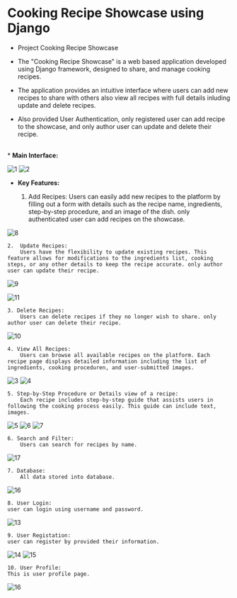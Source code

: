 # Cooking Recipe Showcase using Django
* Project Cooking Recipe Showcase

* The "Cooking Recipe Showcase" is a web based application developed using Django framework, 
designed to share, and manage cooking recipes.
* The application provides an intuitive interface where users can add new recipes to share with others also view all recipes with full details inluding update and delete recipes.
* Also provided User Authentication, only registered user can add recipe to the showcase, and only author user can update and delete their recipe.
<br>
* <b>Main Interface:</b>

![1](https://github.com/user-attachments/assets/70adaea8-d828-489f-8547-9447a7158fca)
![2](https://github.com/user-attachments/assets/7ba3c8cc-9d73-443a-803e-ddd9e8ed7997)

* <b>Key Features:</b>

    1.  Add Recipes:
        Users can easily add new recipes to the platform by filling out a form with details such as the recipe name, ingredients, step-by-step procedure, and an image of the dish. only authenticated user can add recipes on the showcase.
       
![8](https://github.com/user-attachments/assets/e39dfba9-5dce-4960-b3de-f5829f3e6fca)

       
    2.  Update Recipes:
        Users have the flexibility to update existing recipes. This feature allows for modifications to the ingredients list, cooking steps, or any other details to keep the recipe accurate. only author user can update their recipe.
        
![9](https://github.com/user-attachments/assets/67a15806-749d-40d0-a11b-da88027bd518)

![11](https://github.com/user-attachments/assets/403d0d1e-0ad1-43cc-ae12-11cc46fe300d)
        
    3. Delete Recipes:
        Users can delete recipes if they no longer wish to share. only author user can delete their recipe.
        
![10](https://github.com/user-attachments/assets/ee231c69-e631-4dc0-9318-d46ec7e30d8a)
               
    4. View All Recipes:
        Users can browse all available recipes on the platform. Each recipe page displays detailed information including the list of ingredients, cooking proceduren, and user-submitted images.

![3](https://github.com/user-attachments/assets/3a6efcfc-84fb-4ce8-be79-bf55e672aec4)
![4](https://github.com/user-attachments/assets/c3730415-abea-4f65-8133-06f2646756fa)      
   
    5. Step-by-Step Procedure or Details view of a recipe:
        Each recipe includes step-by-step guide that assists users in following the cooking process easily. This guide can include text, images.

![5](https://github.com/user-attachments/assets/48d74c43-e0f4-4544-9eb9-ba27fb9b4a50)
![6](https://github.com/user-attachments/assets/a209d9f2-1fca-4a09-935e-04500113af80)
![7](https://github.com/user-attachments/assets/78653aad-fa85-44f9-8a46-c00675409f6d)

    6. Search and Filter:
        Users can search for recipes by name.
        
![17](https://github.com/PollobRay/Cooking-Recipe-Showcase-using-Django/assets/96225924/5f8d042b-8aa9-4f68-bd87-27365d8d7e40)

    7. Database:
        All data stored into database.

![16](https://github.com/user-attachments/assets/2355dde1-4598-4cd7-a6ef-ab0d8d7fa6fc)

    8. User Login:
    user can login using username and password.

![13](https://github.com/user-attachments/assets/0546be2b-5453-4f80-a4f6-2f91e668b86b)

    9. User Registation:
    user can register by provided their information.
   
![14](https://github.com/user-attachments/assets/6203fe10-fb10-4c3f-b4b3-8264d77cb2fc)
![15](https://github.com/user-attachments/assets/db58deb1-0b32-40a2-9502-7773e1d4012d)

    10. User Profile:
    This is user profile page.

![16](https://github.com/user-attachments/assets/8601f5be-f050-4ebd-88a3-b501382b6f5a)
    
    

